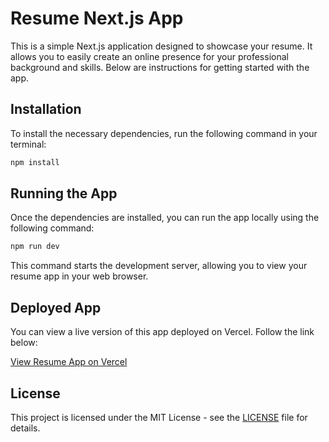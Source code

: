 # Resume Next.js App

This is a simple Next.js application designed to showcase your resume. It allows you to easily create an online presence for your professional background and skills. Below are instructions for getting started with the app.

## Installation

To install the necessary dependencies, run the following command in your terminal:

```bash
npm install
```

## Running the App

Once the dependencies are installed, you can run the app locally using the following command:

```bash
npm run dev
```

This command starts the development server, allowing you to view your resume app in your web browser.

## Deployed App

You can view a live version of this app deployed on Vercel. Follow the link below:

[View Resume App on Vercel](https://resume-psi-three.vercel.app/)

## License

This project is licensed under the MIT License - see the [LICENSE](LICENSE) file for details.
